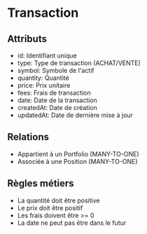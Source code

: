 # Transaction

## Attributs
- id: Identifiant unique
- type: Type de transaction (ACHAT/VENTE)
- symbol: Symbole de l'actif
- quantity: Quantité
- price: Prix unitaire
- fees: Frais de transaction
- date: Date de la transaction
- createdAt: Date de création
- updatedAt: Date de dernière mise à jour

## Relations
- Appartient à un Portfolio (MANY-TO-ONE)
- Associée à une Position (MANY-TO-ONE)

## Règles métiers
- La quantité doit être positive
- Le prix doit être positif
- Les frais doivent être >= 0
- La date ne peut pas être dans le futur 